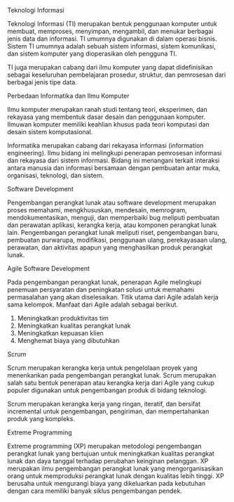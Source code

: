 Teknologi Informasi

Teknologi Informasi (TI) merupakan bentuk penggunaan komputer untuk membuat, memproses, menyimpan, mengambil, dan menukar berbagai jenis data dan informasi. TI umumnya digunakan di dalam operasi bisnis. Sistem TI umumnya adalah sebuah sistem informasi, sistem komunikasi, dan sistem komputer yang dioperasikan oleh pengguna TI.

TI juga merupakan cabang dari ilmu komputer yang dapat didefinisikan sebagai keseluruhan pembelajaran prosedur, struktur, dan pemrosesan dari berbagai jenis tipe data.

Perbedaan Informatika dan Ilmu Komputer

Ilmu komputer merupakan ranah studi tentang teori, eksperimen, dan rekayasa yang membentuk dasar desain dan penggunaan komputer. Ilmuwan komputer memiliki keahlian khusus pada teori komputasi dan desain sistem komputasional.

Informatika merupakan cabang dari rekayasa informasi (information engineering). Ilmu bidang ini melingkupi penerapan pemrosesan informasi dan rekayasa dari sistem informasi. Bidang ini menangani terkait interaksi antara manusia dan informasi bersamaan dengan pembuatan antar muka, organisasi, teknologi, dan sistem.

Software Development

Pengembangan perangkat lunak atau software development merupakan proses memahami, mengkhususkan, mendesain, memrogram, mendokumentasikan, menguji, dan memperbaiki bug meliputi pembuatan dan perawatan aplikasi, kerangka kerja, atau komponen perangkat lunak lain. Pengembangan perangkat lunak meliputi riset, pengembangan baru, pembuatan purwarupa, modifikasi, penggunaan ulang, perekayasaan ulang, perawatan, dan aktivitas apapun yang menghasilkan produk perangkat lunak.

Agile Software Development

Pada pengembangan perangkat lunak, penerapan Agile melingkupi penemuan persyaratan dan peningkatan solusi untuk memahami permasalahan yang akan diselesaikan. Titik utama dari Agile adalah kerja sama kelompok. Manfaat dari Agile adalah sebagai berikut.
1. Meningkatkan produktivitas tim
2. Meningkatkan kualitas perangkat lunak
3. Meningkatkan kepuasan klien
4. Menghemat biaya yang dibutuhkan

Scrum

Scrum merupakan kerangka kerja untuk pengelolaan proyek yang menenkankan pada pengembangan perangkat lunak. Scrum merupakan salah satu bentuk penerapan atau kerangka kerja dari Agile yang cukup populer digunakan untuk pengembangan produk di bidang teknologi.

Scrum merupakan kerangka kerja yang ringan, iteratif, dan bersifat incremental untuk pengembangan, pengiriman, dan mempertahankan produk yang kompleks. 

Extreme Programming

Extreme programming (XP) merupakan metodologi pengembangan perangkat lunak yang bertujuan untuk meningkatkan kualitas perangkat lunak dan daya tanggal terhadap perubahan keinginan pelanggan. XP merupakan ilmu pengembangan perangkat lunak yang mengorganisasikan orang untuk memproduksi perangkat lunak dengan kualitas lebih tinggi. XP berusaha untuk mengurangi biaya yang dikeluarkan pada  kebutuhan dengan cara memiliki banyak siklus pengembangan pendek.
